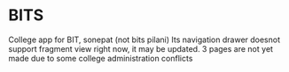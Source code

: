 # BITS
College app for BIT, sonepat (not bits pilani)
Its navigation drawer doesnot support fragment view right now, it may be updated.
3 pages are not yet made due to some college administration conflicts
